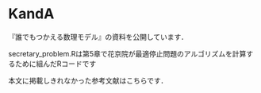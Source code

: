 # KandA
『誰でもつかえる数理モデル』の資料を公開しています．


secretary_problem.Rは第5章で花京院が最適停止問題のアルゴリズムを計算するために組んだRコードです

本文に掲載しきれなかった参考文献はこちらです．



